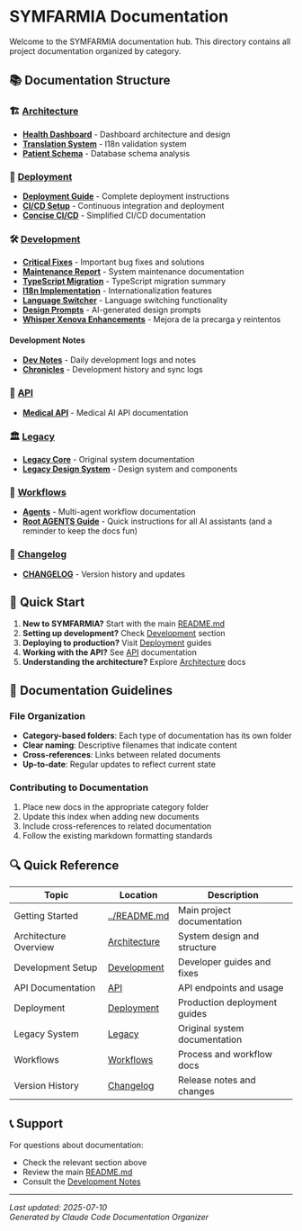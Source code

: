 # SYMFARMIA Documentation

Welcome to the SYMFARMIA documentation hub. This directory contains all project documentation organized by category.

## 📚 Documentation Structure

### 🏗️ [Architecture](./architecture/)
- [**Health Dashboard**](./architecture/HEALTH_DASHBOARD.md) - Dashboard architecture and design
- [**Translation System**](./architecture/TRANSLATION-VALIDATION-SYSTEM.md) - I18n validation system
- [**Patient Schema**](./architecture/patient-schema-analysis.md) - Database schema analysis

### 🚀 [Deployment](./deployment/)
- [**Deployment Guide**](./deployment/DEPLOYMENT.md) - Complete deployment instructions
- [**CI/CD Setup**](./deployment/ci-cd.md) - Continuous integration and deployment
- [**Concise CI/CD**](./deployment/cicd-conciso.md) - Simplified CI/CD documentation

### 🛠️ [Development](./development/)
- [**Critical Fixes**](./development/CRITICAL_FIXES.md) - Important bug fixes and solutions
- [**Maintenance Report**](./development/MAINTENANCE-REPORT.md) - System maintenance documentation
- [**TypeScript Migration**](./development/TYPESCRIPT-FIXES-SUMMARY.md) - TypeScript migration summary
- [**I18n Implementation**](./development/REVOLUTIONARY-I18N-SUMMARY.md) - Internationalization features
- [**Language Switcher**](./development/LANGUAGE-SWITCHER-SUMMARY.md) - Language switching functionality
- [**Design Prompts**](./development/dalle-prompts.md) - AI-generated design prompts
- [**Whisper Xenova Enhancements**](./development/whisper-xenova-enhancements.md) - Mejora de la precarga y reintentos

#### Development Notes
- [**Dev Notes**](./development/dev-notes/) - Daily development logs and notes
- [**Chronicles**](./development/chronicles/) - Development history and sync logs

### 🔌 [API](./api/)
- [**Medical API**](./api/medical-api.md) - Medical AI API documentation

### 🏛️ [Legacy](./legacy/)
- [**Legacy Core**](./legacy/legacy-core.md) - Original system documentation
- [**Legacy Design System**](./legacy-design/) - Design system and components

### 🔄 [Workflows](./workflows/)
- [**Agents**](./workflows/Agents.md) - Multi-agent workflow documentation
- [**Root AGENTS Guide**](../AGENTS.md) - Quick instructions for all AI assistants (and a reminder to keep the docs fun)

### 📝 [Changelog](./changelog/)
- [**CHANGELOG**](./changelog/CHANGELOG.md) - Version history and updates

## 🚀 Quick Start

1. **New to SYMFARMIA?** Start with the main [README.md](../README.md)
2. **Setting up development?** Check [Development](./development/) section
3. **Deploying to production?** Visit [Deployment](./deployment/) guides
4. **Working with the API?** See [API](./api/) documentation
5. **Understanding the architecture?** Explore [Architecture](./architecture/) docs

## 📖 Documentation Guidelines

### File Organization
- **Category-based folders**: Each type of documentation has its own folder
- **Clear naming**: Descriptive filenames that indicate content
- **Cross-references**: Links between related documents
- **Up-to-date**: Regular updates to reflect current state

### Contributing to Documentation
1. Place new docs in the appropriate category folder
2. Update this index when adding new documents
3. Include cross-references to related documentation
4. Follow the existing markdown formatting standards

## 🔍 Quick Reference

| Topic | Location | Description |
|-------|----------|-------------|
| Getting Started | [../README.md](../README.md) | Main project documentation |
| Architecture Overview | [Architecture](./architecture/) | System design and structure |
| Development Setup | [Development](./development/) | Developer guides and fixes |
| API Documentation | [API](./api/) | API endpoints and usage |
| Deployment | [Deployment](./deployment/) | Production deployment guides |
| Legacy System | [Legacy](./legacy/) | Original system documentation |
| Workflows | [Workflows](./workflows/) | Process and workflow docs |
| Version History | [Changelog](./changelog/) | Release notes and changes |

## 📞 Support

For questions about documentation:
- Check the relevant section above
- Review the main [README.md](../README.md)
- Consult the [Development Notes](./development/dev-notes/)

---

*Last updated: 2025-07-10*  
*Generated by Claude Code Documentation Organizer*
